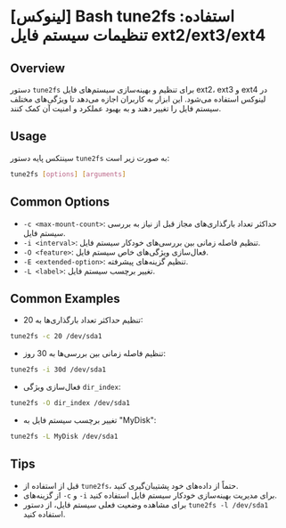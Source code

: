 # [لینوکس] Bash tune2fs استفاده: تنظیمات سیستم فایل ext2/ext3/ext4

## Overview
دستور `tune2fs` برای تنظیم و بهینه‌سازی سیستم‌های فایل ext2، ext3 و ext4 در لینوکس استفاده می‌شود. این ابزار به کاربران اجازه می‌دهد تا ویژگی‌های مختلف سیستم فایل را تغییر دهند و به بهبود عملکرد و امنیت آن کمک کنند.

## Usage
سینتکس پایه دستور `tune2fs` به صورت زیر است:

```bash
tune2fs [options] [arguments]
```

## Common Options
- `-c <max-mount-count>`: حداکثر تعداد بارگذاری‌های مجاز قبل از نیاز به بررسی سیستم فایل.
- `-i <interval>`: تنظیم فاصله زمانی بین بررسی‌های خودکار سیستم فایل.
- `-O <feature>`: فعال‌سازی ویژگی‌های خاص سیستم فایل.
- `-E <extended-option>`: تنظیم گزینه‌های پیشرفته.
- `-L <label>`: تغییر برچسب سیستم فایل.

## Common Examples
- تنظیم حداکثر تعداد بارگذاری‌ها به 20:
```bash
tune2fs -c 20 /dev/sda1
```

- تنظیم فاصله زمانی بین بررسی‌ها به 30 روز:
```bash
tune2fs -i 30d /dev/sda1
```

- فعال‌سازی ویژگی `dir_index`:
```bash
tune2fs -O dir_index /dev/sda1
```

- تغییر برچسب سیستم فایل به "MyDisk":
```bash
tune2fs -L MyDisk /dev/sda1
```

## Tips
- قبل از استفاده از `tune2fs`، حتماً از داده‌های خود پشتیبان‌گیری کنید.
- از گزینه‌های `-c` و `-i` برای مدیریت بهینه‌سازی خودکار سیستم فایل استفاده کنید.
- برای مشاهده وضعیت فعلی سیستم فایل، از دستور `tune2fs -l /dev/sda1` استفاده کنید.